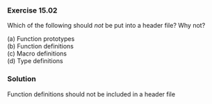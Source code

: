 ### Exercise 15.02

Which of the following should *not* be put into a header file? Why not?

(a) Function prototypes  
(b) Function definitions  
(c) Macro definitions  
(d) Type definitions

### Solution

Function definitions should not be included in a header file

